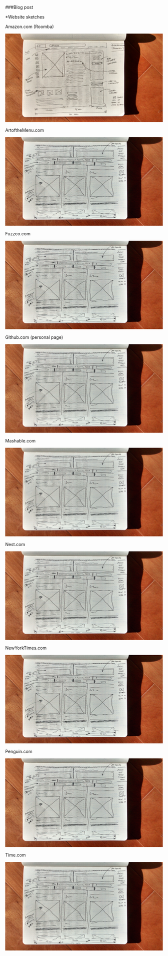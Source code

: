 

###Blog post


*Website sketches



Amazon.com (Roomba)

![Amazon.com (Roomba)](sketch_Amazon_Roomba.jpg)



ArtoftheMenu.com

![ArtoftheMenu.com)](sketch_ArtOfTheMenu.jpg)



Fuzzco.com

![ArtoftheMenu.com)](sketch_ArtOfTheMenu.jpg)


Github.com (personal page)

![ArtoftheMenu.com)](sketch_ArtOfTheMenu.jpg)

  

Mashable.com

 ![ArtoftheMenu.com)](sketch_ArtOfTheMenu.jpg)



Nest.com

![ArtoftheMenu.com)](sketch_ArtOfTheMenu.jpg)



NewYorkTimes.com

![ArtoftheMenu.com)](sketch_ArtOfTheMenu.jpg)


Penguin.com

![ArtoftheMenu.com)](sketch_ArtOfTheMenu.jpg)


Time.com

![ArtoftheMenu.com)](sketch_ArtOfTheMenu.jpg)


